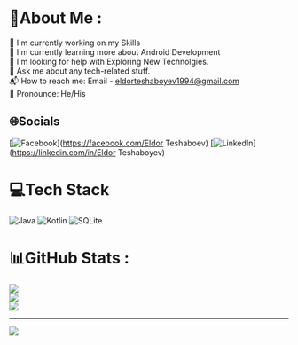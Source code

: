 # 💫About Me :
🔭  I'm currently working on my Skills               
🌱 I'm currently learning more about Android Development                                                                        
🧐 I'm looking for help with Exploring New Technolgies.                                                 
💬 Ask me about any tech-related stuff.         
📬 How to reach me: Email - eldorteshaboyev1994@gmail.com             
 🙂 Pronounce: He/His

## 🌐Socials
[![Facebook](https://img.shields.io/badge/Facebook-%231877F2.svg?logo=Facebook&logoColor=white)](https://facebook.com/Eldor Teshaboev) [![LinkedIn](https://img.shields.io/badge/LinkedIn-%230077B5.svg?logo=linkedin&logoColor=white)](https://linkedin.com/in/Eldor Teshaboyev) 

# 💻Tech Stack
![Java](https://img.shields.io/badge/java-%23ED8B00.svg?style=for-the-badge&logo=java&logoColor=white) ![Kotlin](https://img.shields.io/badge/kotlin-%230095D5.svg?style=for-the-badge&logo=kotlin&logoColor=white) ![SQLite](https://img.shields.io/badge/sqlite-%2307405e.svg?style=for-the-badge&logo=sqlite&logoColor=white)
# 📊GitHub Stats :
![](https://github-readme-stats.vercel.app/api?username=os3ketchup&theme=gruvbox&hide_border=false&include_all_commits=false&count_private=false)<br/>
![](https://github-readme-streak-stats.herokuapp.com/?user=os3ketchup&theme=gruvbox&hide_border=false)<br/>
![](https://github-readme-stats.vercel.app/api/top-langs/?username=os3ketchup&theme=gruvbox&hide_border=false&include_all_commits=false&count_private=false&layout=compact)

---
[![](https://visitcount.itsvg.in/api?id=os3ketchup&icon=0&color=0)](https://visitcount.itsvg.in)
